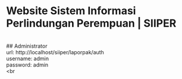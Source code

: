 # Website Sistem Informasi Perlindungan Perempuan | SIIPER

<br> ## Administrator
<br> url: http://localhost/siiper/laporpak/auth
<br> username: admin
<br> password: admin
<br> 
<br
